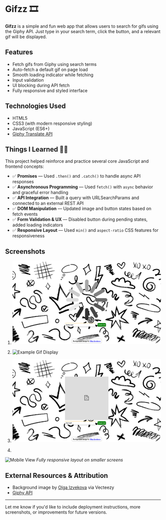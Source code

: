 # Gifzz 🎞️

**Gifzz** is a simple and fun web app that allows users to search for gifs using the Giphy API. Just type in your search term, click the button, and a relevant gif will be displayed.

## Features

* Fetch gifs from Giphy using search terms
* Auto-fetch a default gif on page load
* Smooth loading indicator while fetching
* Input validation
* UI blocking during API fetch
* Fully responsive and styled interface

## Technologies Used

* HTML5
* CSS3 (with modern responsive styling)
* JavaScript (ES6+)
* [Giphy Translate API](https://developers.giphy.com/docs/api/endpoint#translate)

## Things I Learned 👨‍💻

This project helped reinforce and practice several core JavaScript and frontend concepts:

* ✅ **Promises** — Used `.then()` and `.catch()` to handle async API responses
* ✅ **Asynchronous Programming** — Used `fetch()` with `async` behavior and graceful error handling
* ✅ **API Integration** — Built a query with URLSearchParams and connected to an external REST API
* ✅ **DOM Manipulation** — Updated image and button states based on fetch events
* ✅ **Form Validation & UX** — Disabled button during pending states, added loading indicators
* ✅ **Responsive Layout** — Used `min()` and `aspect-ratio` CSS features for responsiveness

## Screenshots

1. ![Default App Load](assets/screenshots/loading.png)

2. ![Example Gif Display](assets/example-gif.jpg)


3. ![Error Feedback Display](assets/screenshots/error.png)
4. 
 ![Mobile View](assets/mobile-view.jpg)
   *Fully responsive layout on smaller screens*

## External Resources & Attribution

* Background image by [Olga Izvekova](https://www.vecteezy.com/members/olga_izvekova) via Vecteezy
* [Giphy API](https://developers.giphy.com/docs/api/)

---

Let me know if you'd like to include deployment instructions, more screenshots, or improvements for future versions.
